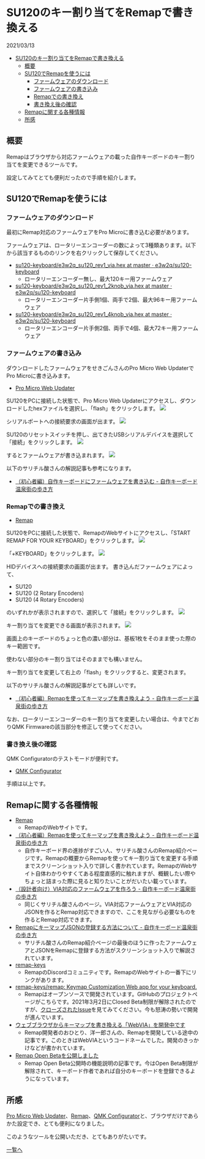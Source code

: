 # SU120のキー割り当てをRemapで書き換える

2021/03/13

<!-- TOC -->

- [SU120のキー割り当てをRemapで書き換える](#su120のキー割り当てをremapで書き換える)
    - [概要](#概要)
    - [SU120でRemapを使うには](#su120でremapを使うには)
        - [ファームウェアのダウンロード](#ファームウェアのダウンロード)
        - [ファームウェアの書き込み](#ファームウェアの書き込み)
        - [Remapでの書き換え](#remapでの書き換え)
        - [書き換え後の確認](#書き換え後の確認)
    - [Remapに関する各種情報](#remapに関する各種情報)
    - [所感](#所感)

<!-- /TOC -->

## 概要

Remapはブラウザから対応ファームウェアの載った自作キーボードのキー割り当てを変更できるツールです。

設定してみてとても便利だったので手順を紹介します。

## SU120でRemapを使うには

### ファームウェアのダウンロード

最初にRemap対応のファームウェアをPro Microに書き込む必要があります。

ファームウェアは、ロータリーエンコーダーの数によって3種類あります。以下から該当するもののリンクを右クリックして保存してください。

- [su120-keyboard/e3w2q_su120_rev1_via.hex at master · e3w2q/su120-keyboard](https://github.com/e3w2q/su120-keyboard/blob/master/firmware/e3w2q_su120_rev1_via.hex?raw=true)
  - ロータリーエンコーダー無し、最大120キー用ファームウェア
- [su120-keyboard/e3w2q_su120_rev1_2knob_via.hex at master · e3w2q/su120-keyboard](https://github.com/e3w2q/su120-keyboard/blob/master/firmware/e3w2q_su120_rev1_2knob_via.hex?raw=true)
  - ロータリーエンコーダー片手側1個、両手で2個、最大96キー用ファームウェア
- [su120-keyboard/e3w2q_su120_rev1_4knob_via.hex at master · e3w2q/su120-keyboard](https://github.com/e3w2q/su120-keyboard/blob/master/firmware/e3w2q_su120_rev1_4knob_via.hex?raw=true)
  - ロータリーエンコーダー片手側2個、両手で4個、最大72キー用ファームウェア

### ファームウェアの書き込み

ダウンロードしたファームウェアをせきごんさんのPro Micro Web UpdaterでPro Microに書き込みます。

- [Pro Micro Web Updater](https://sekigon-gonnoc.github.io/promicro-web-updater/index.html)

SU120をPCに接続した状態で、Pro Micro Web Updaterにアクセスし、ダウンロードしたhexファイルを選択し、「flash」をクリックします。
![](2112.png)

シリアルポートへの接続要求の画面が出ます。
![](2503.png)

SU120のリセットスイッチを押し、出てきたUSBシリアルデバイスを選択して「接続」をクリックします。
![](2631.png)

するとファームウェアが書き込まれます。
![](2745.png)

以下のサリチル酸さんの解説記事も参考になります。

- [（初心者編）自作キーボードにファームウェアを書き込む - 自作キーボード温泉街の歩き方](https://salicylic-acid3.hatenablog.com/entry/qmk-toolbox#%E3%83%80%E3%82%A6%E3%83%B3%E3%83%AD%E3%83%BC%E3%83%89%E3%81%97%E3%81%9F%E3%83%95%E3%82%A1%E3%83%BC%E3%83%A0%E3%82%A6%E3%82%A7%E3%82%A2%E3%82%92%E3%82%A2%E3%83%83%E3%83%97%E3%83%AD%E3%83%BC%E3%83%89%E3%81%99%E3%82%8B)

### Remapでの書き換え

- [Remap](https://remap-keys.app/)

SU120をPCに接続した状態で、RemapのWebサイトにアクセスし、「START REMAP FOR YOUR KEYBOARD」をクリックします。
![](2857.png)

「+KEYBOARD」をクリックします。
![](2934.png)

HIDデバイスへの接続要求の画面が出ます。
書き込んだファームウェアによって、

- SU120
- SU120 (2 Rotary Encoders)
- SU120 (4 Rotary Encoders)

のいずれかが表示されますので、選択して「接続」をクリックします。
![](3046.png)

キー割り当てを変更できる画面が表示されます。
![](4008.png)

画面上のキーボードのちょっと色の濃い部分は、基板1枚をそのまま使った際のキー範囲です。

使わない部分のキー割り当てはそのままでも構いません。

キー割り当てを変更して右上の「flash」をクリックすると、変更されます。

以下のサリチル酸さんの解説記事がとても詳しいです。

- [（初心者編）Remapを使ってキーマップを書き換えよう - 自作キーボード温泉街の歩き方](https://salicylic-acid3.hatenablog.com/entry/remap-manual#Remap%E3%81%A7%E3%81%A7%E3%81%8D%E3%82%8B%E3%81%93%E3%81%A8)

なお、ロータリーエンコーダーのキー割り当てを変更したい場合は、今までどおりQMK Firmwareの該当部分を修正して使ってください。

### 書き換え後の確認

QMK Configuratorのテストモードが便利です。

- [QMK Configurator](https://config.qmk.fm/#/test)

手順は以上です。

## Remapに関する各種情報

- [Remap](https://remap-keys.app/)
  - RemapのWebサイトです。
- [（初心者編）Remapを使ってキーマップを書き換えよう - 自作キーボード温泉街の歩き方](https://salicylic-acid3.hatenablog.com/entry/remap-manual)
  - 自作キーボード界の進捗がすごい人、サリチル酸さんのRemap紹介ページです。Remapの概要からRemapを使ってキー割り当てを変更する手順までスクリーンショット入りで詳しく書かれています。RemapのWebサイト自体わかりやすくてある程度直感的に触れますが、概観したい際やちょっと詰まった際に見ると知りたいことがだいたい載っています。
- [（設計者向け）VIA対応のファームウェアを作ろう - 自作キーボード温泉街の歩き方](https://salicylic-acid3.hatenablog.com/entry/via-support)
  - 同じくサリチル酸さんのページ。VIA対応ファームウェアとVIA対応のJSONを作るとRemap対応できますので、ここを見ながら必要なものを作るとRemap対応できます。
- [RemapにキーマップJSONの登録する方法について - 自作キーボード温泉街の歩き方](https://salicylic-acid3.hatenablog.com/entry/remap-manual#Remap%E3%81%AB%E3%82%AD%E3%83%BC%E3%83%9E%E3%83%83%E3%83%97JSON%E3%81%AE%E7%99%BB%E9%8C%B2%E3%81%99%E3%82%8B%E6%96%B9%E6%B3%95%E3%81%AB%E3%81%A4%E3%81%84%E3%81%A6)
  - サリチル酸さんのRemap紹介ページの最後のほうに作ったファームウェアとJSONをRemapに登録する方法がスクリーンショット入りで解説されています。
- [remap-keys](https://discord.com/invite/uf7v5DruMB)
  - RemapのDiscordコミュニティです。RemapのWebサイトの一番下にリンクがあります。
- [remap-keys/remap: Keymap Customization Web app for your keyboard.](https://github.com/remap-keys/remap)
  - Remapはオープンソースで開発されています。GitHubのプロジェクトページがこちらです。2021年3月2日にClosed Beta制限が解除されたのですが、[クローズされたIssue](https://github.com/remap-keys/remap/issues?q=is%3Aissue+is%3Aclosed)を見てみてください。今も怒涛の勢いで開発が進んでいます。
- [ウェブブラウザからキーマップを書き換える「WebVIA」を開発中です](https://www.eisbahn.jp/yoichiro/2020/12/webvia.html)
  - Remap開発者のおひとり、洋一郎さんの、Remapを開発している途中の記事です。このときはWebVIAというコードネームでした。開発のきっかけなどが書かれています。
- [Remap Open Betaを公開しました](https://www.eisbahn.jp/yoichiro/2021/02/remap_open_beta.html)
  - Remap Open Beta公開時の機能説明の記事です。今はOpen Beta制限が解除されて、キーボード作者であれば自分のキーボードを登録できるようになっています。

## 所感

[Pro Micro Web Updater](https://sekigon-gonnoc.github.io/promicro-web-updater/index.html)、[Remap](https://remap-keys.app/)、[QMK Configurator](https://config.qmk.fm/#/test)と、ブラウザだけであらかた設定でき、とても便利になりました。

このようなツールを公開いただき、とてもありがたいです。

[一覧へ](../)